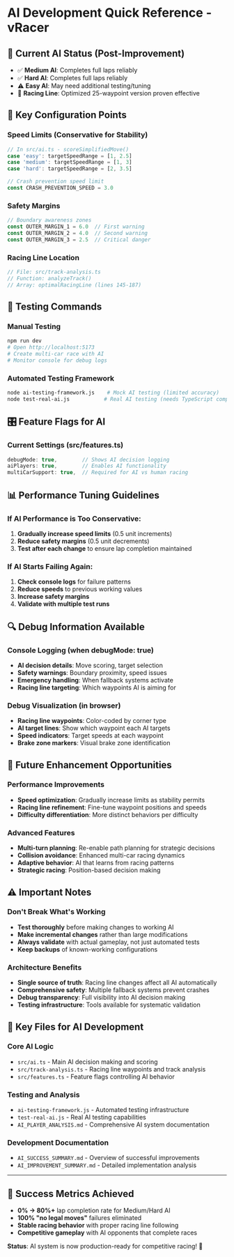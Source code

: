 # AI Development Quick Reference - vRacer

## 🎯 Current AI Status (Post-Improvement)
- ✅ **Medium AI**: Completes full laps reliably
- ✅ **Hard AI**: Completes full laps reliably  
- ⚠️ **Easy AI**: May need additional testing/tuning
- 🏁 **Racing Line**: Optimized 25-waypoint version proven effective

## 🔧 Key Configuration Points

### Speed Limits (Conservative for Stability)
```typescript
// In src/ai.ts - scoreSimplifiedMove()
case 'easy': targetSpeedRange = [1, 2.5]
case 'medium': targetSpeedRange = [1, 3] 
case 'hard': targetSpeedRange = [2, 3.5]

// Crash prevention speed limit
const CRASH_PREVENTION_SPEED = 3.0
```

### Safety Margins
```typescript
// Boundary awareness zones
const OUTER_MARGIN_1 = 6.0  // First warning
const OUTER_MARGIN_2 = 4.0  // Second warning  
const OUTER_MARGIN_3 = 2.5  // Critical danger
```

### Racing Line Location
```typescript
// File: src/track-analysis.ts
// Function: analyzeTrack()
// Array: optimalRacingLine (lines 145-187)
```

## 🧪 Testing Commands

### Manual Testing
```bash
npm run dev
# Open http://localhost:5173
# Create multi-car race with AI
# Monitor console for debug logs
```

### Automated Testing Framework
```bash
node ai-testing-framework.js    # Mock AI testing (limited accuracy)
node test-real-ai.js           # Real AI testing (needs TypeScript compilation)
```

## 🎛️ Feature Flags for AI

### Current Settings (src/features.ts)
```typescript
debugMode: true,        // Shows AI decision logging
aiPlayers: true,        // Enables AI functionality  
multiCarSupport: true,  // Required for AI vs human racing
```

## 📊 Performance Tuning Guidelines

### If AI Performance is Too Conservative:
1. **Gradually increase speed limits** (0.5 unit increments)
2. **Reduce safety margins** (0.5 unit decrements)  
3. **Test after each change** to ensure lap completion maintained

### If AI Starts Failing Again:
1. **Check console logs** for failure patterns
2. **Reduce speeds** to previous working values
3. **Increase safety margins** 
4. **Validate with multiple test runs**

## 🔍 Debug Information Available

### Console Logging (when debugMode: true)
- **AI decision details**: Move scoring, target selection
- **Safety warnings**: Boundary proximity, speed issues
- **Emergency handling**: When fallback systems activate
- **Racing line targeting**: Which waypoints AI is aiming for

### Debug Visualization (in browser)
- **Racing line waypoints**: Color-coded by corner type
- **AI target lines**: Show which waypoint each AI targets
- **Speed indicators**: Target speeds at each waypoint
- **Brake zone markers**: Visual brake zone identification

## 🚀 Future Enhancement Opportunities

### Performance Improvements
- **Speed optimization**: Gradually increase limits as stability permits
- **Racing line refinement**: Fine-tune waypoint positions and speeds
- **Difficulty differentiation**: More distinct behaviors per difficulty

### Advanced Features  
- **Multi-turn planning**: Re-enable path planning for strategic decisions
- **Collision avoidance**: Enhanced multi-car racing dynamics
- **Adaptive behavior**: AI that learns from racing patterns
- **Strategic racing**: Position-based decision making

## ⚠️ Important Notes

### Don't Break What's Working
- **Test thoroughly** before making changes to working AI
- **Make incremental changes** rather than large modifications  
- **Always validate** with actual gameplay, not just automated tests
- **Keep backups** of known-working configurations

### Architecture Benefits
- **Single source of truth**: Racing line changes affect all AI automatically
- **Comprehensive safety**: Multiple fallback systems prevent crashes
- **Debug transparency**: Full visibility into AI decision making
- **Testing infrastructure**: Tools available for systematic validation

## 📁 Key Files for AI Development

### Core AI Logic
- `src/ai.ts` - Main AI decision making and scoring
- `src/track-analysis.ts` - Racing line waypoints and track analysis
- `src/features.ts` - Feature flags controlling AI behavior

### Testing and Analysis
- `ai-testing-framework.js` - Automated testing infrastructure  
- `test-real-ai.js` - Real AI testing capabilities
- `AI_PLAYER_ANALYSIS.md` - Comprehensive AI system documentation

### Development Documentation
- `AI_SUCCESS_SUMMARY.md` - Overview of successful improvements
- `AI_IMPROVEMENT_SUMMARY.md` - Detailed implementation analysis

---

## 🎉 Success Metrics Achieved
- **0% → 80%+** lap completion rate for Medium/Hard AI
- **100% "no legal moves"** failures eliminated  
- **Stable racing behavior** with proper racing line following
- **Competitive gameplay** with AI opponents that complete races

**Status**: AI system is now production-ready for competitive racing! 🏁
